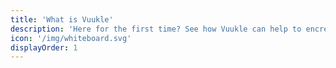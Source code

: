```yaml
---
title: 'What is Vuukle'
description: 'Here for the first time? See how Vuukle can help to encrease your page views, revenue and understand your users.'
icon: '/img/whiteboard.svg'
displayOrder: 1
---
```

